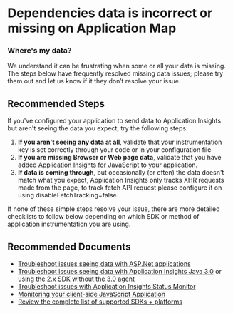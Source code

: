<properties 
    pageTitle="Dependencies data is incorrect or missing"
    description="I am seeing incorrect data or dependencies data is missing"
    infoBubbleText="Here are some things to help with your browser dependencies data issues"
    service="microsoft.insights"
    resource="components"
    authors="telreach"
    ms.author="hectorh"
    selfHelpType="generic"
    articleId="appinsights-browser-dependencies-data-missing"
    productPesIds="15693"
    supportTopicIds="32729579"
    cloudEnvironments="Public, BlackForest, Fairfax, MoonCake, USSEC, USNAT"
 	ownershipId="AzureMonitoring_ApplicationInsights"
/>
# Dependencies data is incorrect or missing on Application Map

### **Where's my data?**
We understand it can be frustrating when some or all your data is missing. The steps below have frequently resolved missing data issues; please try them out and let us know if it they don’t resolve your issue. 

## **Recommended Steps**

If you've configured your application to send data to Application Insights but aren't seeing the data you expect, try the following steps: 

1. **If you aren't seeing any data at all**, validate that your instrumentation key is set correctly through your code or in your configuration file 
2. **If you are missing Browser or Web page data**, validate that you have added  [Application Insights for JavaScript](https://docs.microsoft.com/azure/azure-monitor/app/javascript) to your application. 
3. **If data is coming through**, but occasionally (or often) the data doesn't match what you expect, Application Insights only tracks XHR requests made from the page, to track fetch API request please configure it on using disableFetchTracking=false.

If none of these simple steps resolve your issue, there are more detailed checklists to follow below depending on which SDK or method of application instrumentation you are using. 

## **Recommended Documents**

* [Troubleshoot issues seeing data with ASP.Net applications](https://docs.microsoft.com/azure/azure-monitor/app/asp-net-troubleshoot-no-data)
* [Troubleshoot issues seeing data with Application Insights Java 3.0](https://docs.microsoft.com/azure/azure-monitor/app/java-standalone-troubleshoot) or [using the 2.x SDK without the 3.0 agent](https://docs.microsoft.com/azure/azure-monitor/app/java-troubleshoot)
* [Troubleshoot issues with Application Insights Status Monitor](https://docs.microsoft.com/azure/azure-monitor/app/monitor-performance-live-website-now#troubleshooting-runtime-configuration-of-application-insights)
* [Monitoring your client-side JavaScript Application](https://docs.microsoft.com/azure/azure-monitor/app/javascript)
* [Review the complete list of supported SDKs + platforms ](https://docs.microsoft.com/azure/azure-monitor/app/platforms)